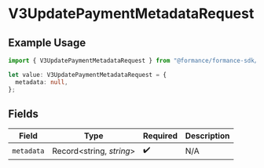 # V3UpdatePaymentMetadataRequest

## Example Usage

```typescript
import { V3UpdatePaymentMetadataRequest } from "@formance/formance-sdk/sdk/models/shared";

let value: V3UpdatePaymentMetadataRequest = {
  metadata: null,
};
```

## Fields

| Field                    | Type                     | Required                 | Description              |
| ------------------------ | ------------------------ | ------------------------ | ------------------------ |
| `metadata`               | Record<string, *string*> | :heavy_check_mark:       | N/A                      |